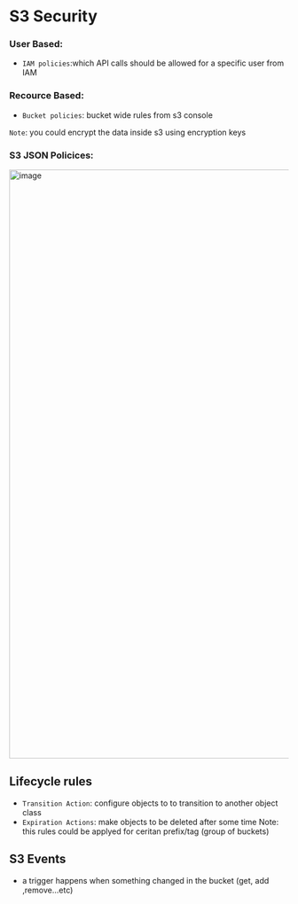 

# S3 Security 

### User Based:
- `IAM policies`:which API calls should be allowed for a specific user from IAM


### Recource Based:
- `Bucket policies`: bucket wide rules from s3 console


`Note`: you could encrypt the data inside s3 using encryption keys


### S3 JSON Policices:
<img width="1063" alt="image" src="https://user-images.githubusercontent.com/55510819/221491049-5f12a18d-a32e-49b1-a519-3c854f603a25.png">




## Lifecycle rules
- `Transition Action`: configure objects to to transition to another object class
- `Expiration Actions`: make objects to be deleted after some time
Note: this rules could be applyed for ceritan prefix/tag (group of buckets)

## S3 Events
- a trigger happens when something changed in the bucket (get, add ,remove...etc)













